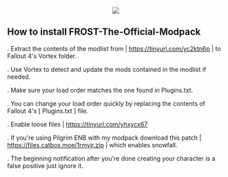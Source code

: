 <p align="center">
	<img src="https://i.postimg.cc/wMh0fB4L/1.png/" />

## How to install FROST-The-Official-Modpack 

. Extract the contents of the modlist from | https://tinyurl.com/yc2ktn6p | to Fallout 4's Vortex folder.

. Use Vortex to detect and update the mods contained in the modlist if needed.

. Make sure your load order matches the one found in Plugins.txt.

. You can change your load order quickly by replacing the contents of Fallout 4's [ Plugins.txt ] file.

. Enable loose files | https://tinyurl.com/yhxycx67

. If you're using Pilgrim ENB with my modpack download this patch | https://files.catbox.moe/1rmyjr.zip | which enables snowfall.

. The beginning notification after you're done creating your character is a false positive just ignore it.
